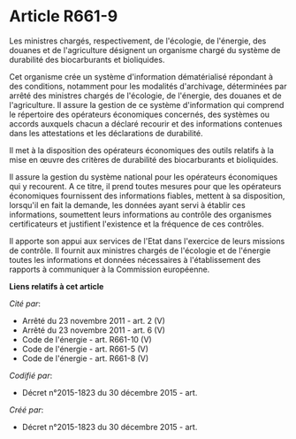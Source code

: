 # Article R661-9

Les ministres chargés, respectivement, de l'écologie, de l'énergie, des douanes et de l'agriculture désignent un organisme
chargé du système de durabilité des biocarburants et bioliquides.

Cet organisme crée un système d'information dématérialisé répondant à des conditions, notamment pour les modalités
d'archivage, déterminées par arrêté des ministres chargés de l'écologie, de l'énergie, des douanes et de l'agriculture. Il
assure la gestion de ce système d'information qui comprend le répertoire des opérateurs économiques concernés, des systèmes
ou accords auxquels chacun a déclaré recourir et des informations contenues dans les attestations et les déclarations de
durabilité.

Il met à la disposition des opérateurs économiques des outils relatifs à la mise en œuvre des critères de durabilité des
biocarburants et bioliquides.

Il assure la gestion du système national pour les opérateurs économiques qui y recourent. A ce titre, il prend toutes mesures
pour que les opérateurs économiques fournissent des informations fiables, mettent à sa disposition, lorsqu'il en fait la
demande, les données ayant servi à établir ces informations, soumettent leurs informations au contrôle des organismes
certificateurs et justifient l'existence et la fréquence de ces contrôles.

Il apporte son appui aux services de l'Etat dans l'exercice de leurs missions de contrôle. Il fournit aux ministres chargés
de l'écologie et de l'énergie toutes les informations et données nécessaires à l'établissement des rapports à communiquer à
la Commission européenne.

**Liens relatifs à cet article**

_Cité par_:

  - Arrêté du 23 novembre 2011 - art. 2 (V)
  - Arrêté du 23 novembre 2011 - art. 6 (V)
  - Code de l'énergie - art. R661-10 (V)
  - Code de l'énergie - art. R661-5 (V)
  - Code de l'énergie - art. R661-8 (V)

_Codifié par_:

  - Décret n°2015-1823 du 30 décembre 2015 - art.

_Créé par_:

  - Décret n°2015-1823 du 30 décembre 2015 - art.
